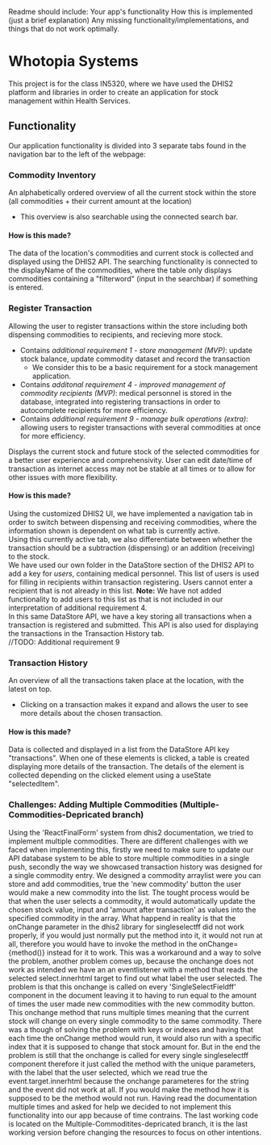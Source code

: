Readme should include:
Your app's functionality
How this is implemented (just a brief explanation)
Any missing functionality/implementations, and things that do not work optimally.

# Whotopia Systems

This project is for the class IN5320, where we have used the DHIS2 platform and libraries in order to create an application for stock management within Health Services.

## Functionality

Our application functionality is divided into 3 separate tabs found in the navigation bar to the left of the webpage:

### Commodity Inventory

An alphabetically ordered overview of all the current stock within the store (all commodities + their current amount at the location)

- This overview is also searchable using the connected search bar.

#### How is this made?

The data of the location's commodities and current stock is collected and displayed using the DHIS2 API. The searching functionality is connected to the displayName of the commodities, where the table only displays commodities containing a "filterword" (input in the searchbar) if something is entered.

### Register Transaction

Allowing the user to register transactions within the store including both dispensing commodities to recipients, and recieving more stock.

- Contains _additional requirement 1 - store management (MVP)_: update stock balance, update commodity dataset and record the transaction
  - We consider this to be a basic requirement for a stock management application.
- Contains _additonal requirement 4 - improved management of commodity recipients (MVP)_: medical personnel is stored in the database, integrated into registering transactions in order to autocomplete recipients for more efficiency.
- Contains _additional requirement 9 - manage bulk operations (extra)_: allowing users to register transactions with several commodities at once for more efficiency.

Displays the current stock and future stock of the selected commodities for a better user experience and comprehensivity.
User can edit date/time of transaction as internet access may not be stable at all times or to allow for other issues with more flexibility.

#### How is this made?

Using the customized DHIS2 UI, we have implemented a navigation tab in order to switch between dispensing and receiving commodities, where the information shown is dependent on what tab is currently active.\
Using this currently active tab, we also differentiate between whether the transaction should be a subtraction (dispensing) or an addition (receiving) to the stock.\
We have used our own folder in the DataStore section of the DHIS2 API to add a key for _users_, containing medical personnel. This list of users is used for filling in recipients within transaction registering. Users cannot enter a recipient that is not already in this list. **Note:** We have not added functionality to add users to this list as that is not included in our interpretation of additional requirement 4.\
In this same DataStore API, we have a key storing all transactions when a transaction is registered and submitted. This API is also used for displaying the transactions in the Transaction History tab.\
//TODO: Additional requirement 9

### Transaction History

An overview of all the transactions taken place at the location, with the latest on top.

- Clicking on a transaction makes it expand and allows the user to see more details about the chosen transaction.

#### How is this made?

Data is collected and displayed in a list from the DataStore API key "transactions". When one of these elements is clicked, a table is created displaying more details of the transaction. The details of the element is collected depending on the clicked element using a useState "selectedItem".

### Challenges: Adding Multiple Commodities (Multiple-Commodities-Depricated branch)

Using the 'ReactFinalForm' system from dhis2 documentation, we tried to implement multiple commodities. There are different challenges with we faced when implementing this, firstly we need to make sure to update our API database system to be able to store multiple commodities in a single push, secondly the way we showcased transaction history was designed for a single commodity entry. We designed a commodity arraylist were you can store and add commodities, true the 'new commodity' button the user would make a new commodity into the list. The tought process would be that when the user selects a commodity, it would automatically update the chosen stock value, input and 'amount after transaction' as values into the specified commodity in the array. What happend in reality is that the onChange parameter in the dhis2 library for singleselectff did not work properly, if you would just normally put the method into it, it would not run at all, therefore you would have to invoke the method in the onChange={method()} instead for it to work. This was a workaround and a way to solve the problem, another problem comes up, because the onchange does not work as intended we have an an eventlistener with a method that reads the selected select.innerhtml target to find out what label the user selected. The problem is that this onchange is called on every 'SingleSelectFieldff' component in the document leaving it to having to run equal to the amount of times the user made new commodities with the new commodity button. This onchange method that runs multiple times meaning that the current stock will change on every single commodity to the same commodity. There was a though of solving the problem with keys or indexes and having that each time the onChange method would run, it would also run with a specific index that it is supposed to change that stock amount for. But in the end the problem is still that the onchange is called for every single singleselectff component therefore it just called the method with the unique parameters, with the label that the user selected, which we read true the event.target.innerhtml because the onchange parameteres for the string and the event did not work at all. If you would make the method how it is supposed to be the method would not run. Having read the documentation multiple times and asked for help we decided to not implement this functionality into our app because of time contrains. The last working code is located on the Multiple-Commoditites-depricated branch, it is the last working version before changing the resources to focus on other intentions.
